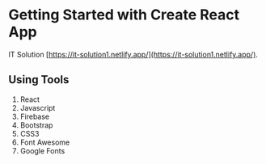 # Getting Started with Create React App

IT Solution [https://it-solution1.netlify.app/](https://it-solution1.netlify.app/).

## Using Tools
1. React
2. Javascript
3. Firebase
4. Bootstrap
5. CSS3
6. Font Awesome
7. Google Fonts
